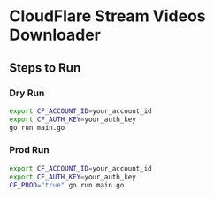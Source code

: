 # CloudFlare Stream Videos Downloader

## Steps to Run

### Dry Run

```bash
export CF_ACCOUNT_ID=your_account_id
export CF_AUTH_KEY=your_auth_key
go run main.go
```

### Prod Run

```bash
export CF_ACCOUNT_ID=your_account_id
export CF_AUTH_KEY=your_auth_key
CF_PROD="true" go run main.go
```
